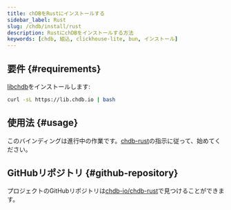 ```yaml
---
title: chDBをRustにインストールする
sidebar_label: Rust
slug: /chdb/install/rust
description: RustにchDBをインストールする方法
keywords: [chdb, 組込, clickhouse-lite, bun, インストール]
---
```


## 要件 {#requirements}

[libchdb](https://github.com/chdb-io/chdb)をインストールします:

```bash
curl -sL https://lib.chdb.io | bash
```

## 使用法 {#usage}

このバインディングは進行中の作業です。[chdb-rust](https://github.com/chdb-io/chdb-rust)の指示に従って、始めてください。

## GitHubリポジトリ {#github-repository}

プロジェクトのGitHubリポジトリは[chdb-io/chdb-rust](https://github.com/chdb-io/chdb-rust)で見つけることができます。
